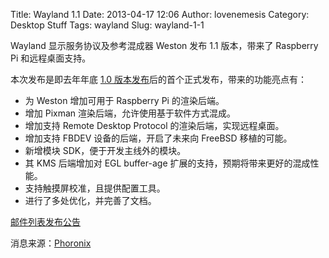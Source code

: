 Title: Wayland 1.1
Date: 2013-04-17 12:06
Author: lovenemesis
Category: Desktop Stuff
Tags: wayland
Slug: wayland-1-1

Wayland 显示服务协议及参考混成器 Weston 发布 1.1 版本，带来了 Raspberry
Pi 和远程桌面支持。

本次发布是即去年年底 [1.0
版本发布](http://linuxtoy.org/archives/wayland-1-0.html)后的首个正式发布，带来的功能亮点有：

-   为 Weston 增加可用于 Raspberry Pi 的渲染后端。
-   增加 Pixman 渲染后端，允许使用基于软件方式混成。
-   增加支持 Remote Desktop Protocol 的渲染后端，实现远程桌面。
-   增加支持 FBDEV 设备的后端，开启了未来向 FreeBSD 移植的可能。
-   新增模块 SDK，便于开发主线外的模块。
-   其 KMS 后端增加对 EGL buffer-age
    扩展的支持，预期将带来更好的混成性能。
-   支持触摸屏校准，且提供配置工具。
-   进行了多处优化，并完善了文档。

[邮件列表发布公告](http://lists.freedesktop.org/archives/wayland-devel/2013-April/008631.html)

消息来源：[Phoronix](http://www.phoronix.com/scan.php?page=news_item&px=MTM1Mjk)
